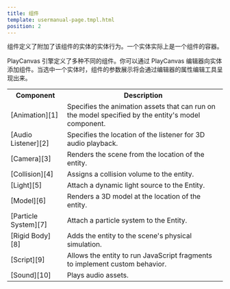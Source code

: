 ```yaml
---
title: 组件
template: usermanual-page.tmpl.html
position: 2
---
```


组件定义了附加了该组件的实体的实体行为。一个实体实际上是一个组件的容器。

PlayCanvas 引擎定义了多种不同的组件。你可以通过 PlayCanvas 编辑器向实体添加组件。当选中一个实体时，组件的参数展示将会通过编辑器的属性编辑工具呈现出来。

<table class="table table-striped">
    <tbody>
        <tr>
            <th>Component</th>
            <th>Description</th>
        </tr>
    <tr>
        <td>[Animation][1]</td>
        <td>Specifies the animation assets that can run on the model specified by the entity's model component.</td>
    </tr>
    <tr>
        <td>[Audio Listener][2]</td>
        <td>Specifies the location of the listener for 3D audio playback.</td>
    </tr>
    <tr>
        <td>[Camera][3]</td>
        <td>Renders the scene from the location of the entity.</td>
    </tr>
    <tr>
        <td>[Collision][4]</td>
        <td>Assigns a collision volume to the entity.</td>
    </tr>
    <tr>
        <td>[Light][5]</td>
        <td>Attach a dynamic light source to the Entity.</td>
    </tr>
    <tr>
        <td>[Model][6]</td>
        <td>Renders a 3D model at the location of the entity.</td>
    </tr>
    <tr>
        <td>[Particle System][7]</td>
        <td>Attach a particle system to the Entity.</td>
    </tr>
    <tr>
        <td>[Rigid Body][8]</td>
        <td>Adds the entity to the scene's physical simulation.</td>
    </tr>
    <tr>
        <td>[Script][9]</td>
        <td>Allows the entity to run JavaScript fragments to implement custom behavior.</td>
    </tr>
    <tr>
        <td>[Sound][10]</td>
        <td>Plays audio assets.</td>
    </tr>
</tbody></table>

[1]: /user-manual/packs/components/animation
[2]: /user-manual/packs/components/audiolistener
[3]: /user-manual/packs/components/camera
[4]: /user-manual/packs/components/collision
[5]: /user-manual/packs/components/light
[6]: /user-manual/packs/components/model
[7]: /user-manual/packs/components/particlesystem
[8]: /user-manual/packs/components/rigidbody
[9]: /user-manual/packs/components/script
[10]: /user-manual/packs/components/sound

